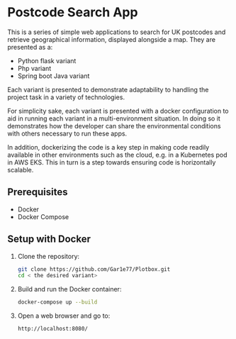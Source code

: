 # Postcode Search App

This is a series of simple web applications to search for UK postcodes and retrieve geographical information, displayed alongside a map.
They are presented as a:
  - Python flask variant
  - Php variant
  - Spring boot Java variant

Each variant is presented to demonstrate adaptability to handling the project task in a variety of technologies.

For simplicity sake, each variant is presented with a docker configuration to aid in running each variant in a multi-environment situation. 
In doing so it demonstrates how the developer can share the environmental conditions with others necessary to run these apps.  

In addition, dockerizing the code is a key step in making code readily available in other environments such as the cloud, e.g. in a Kubernetes pod in AWS EKS.
This in turn is a step towards ensuring code is horizontally scalable.


## Prerequisites

- Docker
- Docker Compose

## Setup with Docker

1. Clone the repository:
    ```sh
    git clone https://github.com/Gar1e77/Plotbox.git
    cd < the desired variant>
    ```

2. Build and run the Docker container:
    ```sh
    docker-compose up --build
    ```

3. Open a web browser and go to:
    ```
    http://localhost:8080/
    ```
